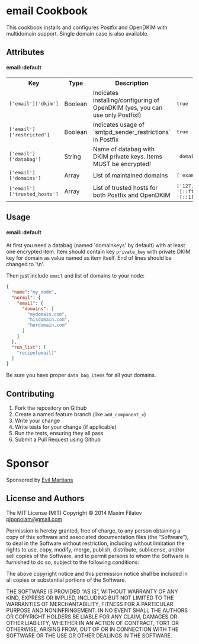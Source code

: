 email Cookbook
==============
This cookbook installs and configures Postfix and OpenDKIM with multidomain support.
Single domain case is also available.

Attributes
----------

#### email::default
<table>
  <tr>
    <th>Key</th>
    <th>Type</th>
    <th>Description</th>
    <th>Default</th>
  </tr>
  <tr>
    <td><tt>['email']['dkim']</tt></td>
    <td>Boolean</td>
    <td>Indicates installing/configuring of OpenDKIM (yes, you can use only Postfix!)</td>
    <td><tt>true</tt></td>
  </tr>
  <tr>
    <td><tt>['email']['restricted']</tt></td>
    <td>Boolean</td>
    <td>Indicates usage of `smtpd_sender_restrictions` in Postfix</td>
    <td><tt>true</tt></td>
  </tr>
  <tr>
    <td><tt>['email']['databag']</tt></td>
    <td>String</td>
    <td>Name of databag with DKIM private keys. Items MUST be encrypted!</td>
    <td><tt>'domainkeys'</tt></td>
  </tr>
  <tr>
    <td><tt>['email']['domains']</tt></td>
    <td>Array</td>
    <td>List of maintained domains</td>
    <td><tt>['example.com']</tt></td>
  </tr>
  <tr>
    <td><tt>['email']['trusted_hosts']</tt></td>
    <td>Array</td>
    <td>List of trusted hosts for both Postfix and OpenDKIM</td>
    <td><tt>['127.0.0.0/8', '[::ffff:127.0.0.0]/104', '[::1]/128']</tt></td>
  </tr>
</table>

Usage
-----
#### email::default
At first you need a databag (named 'domainkeys' by default) with at least one encrypted item.
Item should contain key `private_key` with private DKIM key for domain as value named as item itself.
End of lines should be changed to '\n'.

Then just include `email` and list of domains to your node:

```json
{
  "name":"my_node",
  "normal": {
    "email": {
      "domains": [
        "mydomain.com",
        "hisdomain.com",
        "herdomain.com"
      ]
    }
  },
  "run_list": [
    "recipe[email]"
  ]
}
```

Be sure you have proper `data_bag_items` for all your domains.

Contributing
------------

1. Fork the repository on Github
2. Create a named feature branch (like `add_component_x`)
3. Write your change
4. Write tests for your change (if applicable)
5. Run the tests, ensuring they all pass
6. Submit a Pull Request using Github

# Sponsor

Sponsored by [Evil Martians](http://evilmartians.com)

License and Authors
-------------------
The MIT License (MIT)
Copyright © 2014 Maxim Filatov <pipopolam@gmail.com>

Permission is hereby granted, free of charge, to any person obtaining a copy
of this software and associated documentation files (the “Software”), to deal
in the Software without restriction, including without limitation the rights
to use, copy, modify, merge, publish, distribute, sublicense, and/or sell
copies of the Software, and to permit persons to whom the Software is
furnished to do so, subject to the following conditions:

The above copyright notice and this permission notice shall be included in
all copies or substantial portions of the Software.

THE SOFTWARE IS PROVIDED “AS IS”, WITHOUT WARRANTY OF ANY KIND, EXPRESS OR
IMPLIED, INCLUDING BUT NOT LIMITED TO THE WARRANTIES OF MERCHANTABILITY,
FITNESS FOR A PARTICULAR PURPOSE AND NONINFRINGEMENT. IN NO EVENT SHALL THE
AUTHORS OR COPYRIGHT HOLDERS BE LIABLE FOR ANY CLAIM, DAMAGES OR OTHER
LIABILITY, WHETHER IN AN ACTION OF CONTRACT, TORT OR OTHERWISE, ARISING FROM,
OUT OF OR IN CONNECTION WITH THE SOFTWARE OR THE USE OR OTHER DEALINGS IN
THE SOFTWARE.
